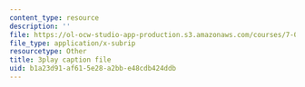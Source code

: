 ```yaml
---
content_type: resource
description: ''
file: https://ol-ocw-studio-app-production.s3.amazonaws.com/courses/7-01sc-fundamentals-of-biology-fall-2011/b1a23d91af615e28a2bbe48cdb424ddb_OBloWTHFPZc.vtt
file_type: application/x-subrip
resourcetype: Other
title: 3play caption file
uid: b1a23d91-af61-5e28-a2bb-e48cdb424ddb
---
```

